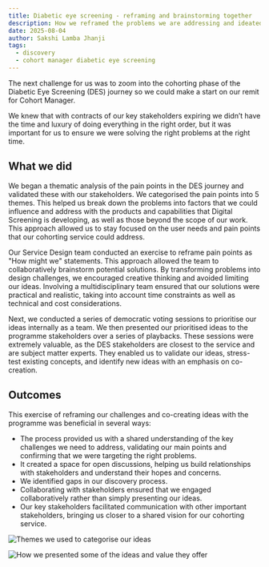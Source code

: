 ```yaml
---
title: Diabetic eye screening - reframing and brainstorming together 
description: How we reframed the problems we are addressing and ideated together to create a shared vision for our cohorting service
date: 2025-08-04
author: Sakshi Lamba Jhanji
tags:
  - discovery
  - cohort manager diabetic eye screening
--- 
```


The next challenge for us was to zoom into the cohorting phase of the Diabetic Eye Screening (DES) journey so we could make a start on our remit for Cohort Manager.   

We knew that with contracts of our key stakeholders expiring we didn’t have the time and luxury of doing everything in the right order, but it was important for us to ensure we were solving the right problems at the right time.   

## What we did   

We began a thematic analysis of the pain points in the DES journey and validated these with our stakeholders. We categorised the pain points into 5 themes. This helped us break down the problems into factors that we could influence and address with the products and capabilities that Digital Screening is developing, as well as those beyond the scope of our work. This approach allowed us to stay focused on the user needs and pain points that our cohorting service could address. 

Our Service Design team conducted an exercise to reframe pain points as "How might we" statements. This approach allowed the team to collaboratively brainstorm potential solutions. By transforming problems into design challenges, we encouraged creative thinking and avoided limiting our ideas. Involving a multidisciplinary team ensured that our solutions were practical and realistic, taking into account time constraints as well as technical and cost considerations. 

Next, we conducted a series of democratic voting sessions to prioritise our ideas internally as a team. We then presented our prioritised ideas to the programme stakeholders over a series of playbacks. These sessions were extremely valuable, as the DES stakeholders are closest to the service and are subject matter experts. They enabled us to validate our ideas, stress-test existing concepts, and identify new ideas with an emphasis on co-creation. 

## Outcomes  
This exercise of reframing our challenges and co-creating ideas with the programme was beneficial in several ways: 

- The process provided us with a shared understanding of the key challenges we need to address, validating our main points and confirming that we were targeting the right problems.  
- It created a space for open discussions, helping us build relationships with stakeholders and understand their hopes and concerns.  
- We identified gaps in our discovery process.  
- Collaborating with stakeholders ensured that we engaged collaboratively rather than simply presenting our ideas.  
- Our key stakeholders facilitated communication with other important stakeholders, bringing us closer to a shared vision for our cohorting service. 

![Themes we used to categorise our ideas](value-themes.png "We used different themes to categorise the value each idea offered." )

![How we presented some of the ideas and value they offer](top-ideas-for-each-problem-statement.png "An example of how we presented some of the ideas and value they offer for each problem statement we ideated on." ) 